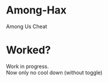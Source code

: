 # Among-Hax
Among Us Cheat
# Worked?
Work in progress. <br />
Now only no cool down (without toggle)
